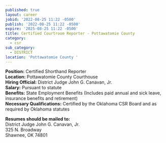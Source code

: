```yaml
---
published: true
layout: career
jobid: '2022-08-25 11:22 -0500'
publish: '2022-08-25 11:22 -0500'
expire: '2025-08-25 11:22 -0500'
title: Certified Courtroom Reporter - Pottawatomie County
category:
  - csr
sub_category:
  - DISTRICT
location: 'Pottawatomie County '
---
```

**Position:** Certified Shorthand Reporter  
**Location:** Pottawatomie County Courthouse  
**Hiring Official:** District Judge John G. Canavan, Jr.  
**Salary:** Pursuant to statute  
**Benefits:** State Employment Benefits (Includes paid annual and sick leave, insurance benefits and retirement)  
**Necessary Qualifications:** Certified by the Oklahoma CSR Board and as required by Oklahoma statutes  
  
**Resumes should be mailed to:**  
District Judge John G. Canavan, Jr.  
325 N. Broadway  
Shawnee, OK  74801
